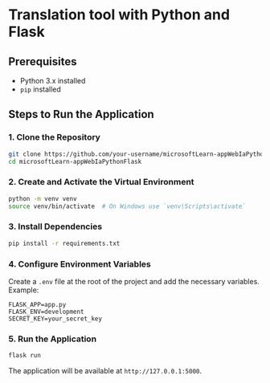 # Translation tool with Python and Flask

## Prerequisites

- Python 3.x installed
- `pip` installed

## Steps to Run the Application

### 1. Clone the Repository

```bash
git clone https://github.com/your-username/microsoftLearn-appWebIaPythonFlask.git
cd microsoftLearn-appWebIaPythonFlask
```

### 2. Create and Activate the Virtual Environment

```bash
python -m venv venv
source venv/bin/activate  # On Windows use `venv\Scripts\activate`
```

### 3. Install Dependencies

```bash
pip install -r requirements.txt
```

### 4. Configure Environment Variables

Create a `.env` file at the root of the project and add the necessary variables. Example:

```
FLASK_APP=app.py
FLASK_ENV=development
SECRET_KEY=your_secret_key
```

### 5. Run the Application

```bash
flask run
```

The application will be available at `http://127.0.0.1:5000`.

